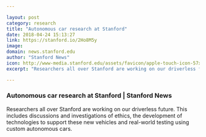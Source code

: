 ```yaml
---

layout: post
category: research
title: "Autonomous car research at Stanford"
date: 2018-04-24 15:13:27
link: https://stanford.io/2Ho8M5y
image: 
domain: news.stanford.edu
author: "Stanford News"
icon: http://www-media.stanford.edu/assets/favicon/apple-touch-icon-57x57.png
excerpt: "Researchers all over Stanford are working on our driverless future. This includes discussions and investigations of ethics, the development of technologies to support these new vehicles and real-world testing using custom autonomous cars."

---
```


### Autonomous car research at Stanford | Stanford News

Researchers all over Stanford are working on our driverless future. This includes discussions and investigations of ethics, the development of technologies to support these new vehicles and real-world testing using custom autonomous cars.